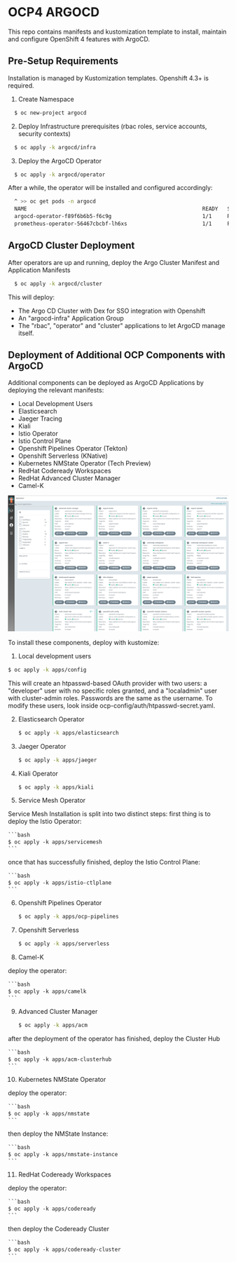 # OCP4 ARGOCD

This repo contains manifests and kustomization template to install, maintain and configure OpenShift 4 features with ArgoCD.

## Pre-Setup Requirements

Installation is managed by Kustomization templates. Openshift 4.3+ is required.

1. Create Namespace

```bash
  $ oc new-project argocd
```

2. Deploy Infrastructure prerequisites (rbac roles, service accounts, security contexts)

```bash
  $ oc apply -k argocd/infra
```

3. Deploy the ArgoCD Operator

```bash
  $ oc apply -k argocd/operator
```

After a while, the operator will be installed and configured accordingly:

```bash
  ^ >> oc get pods -n argocd
  NAME                                                        READY   STATUS    RESTARTS   AGE
  argocd-operator-f89f6b6b5-f6c9g                             1/1     Running   0          16m
  prometheus-operator-56467cbcbf-lh6xs                        1/1     Running   0          16m
```

## ArgoCD Cluster Deployment

After operators are up and running, deploy the Argo Cluster Manifest and Application Manifests

```bash
  $ oc apply -k argocd/cluster
```

This will deploy:

* The Argo CD Cluster with Dex for SSO integration with Openshift
* An "argocd-infra" Application Group
* The "rbac", "operator" and "cluster" applications to let ArgoCD manage itself.

## Deployment of Additional OCP Components with ArgoCD

Additional components can be deployed as ArgoCD Applications by deploying the relevant manifests:

- Local Development Users
- Elasticsearch
- Jaeger Tracing
- Kiali
- Istio Operator
- Istio Control Plane
- Openshift Pipelines Operator (Tekton)
- Openshift Serverless (KNative)
- Kubernetes NMState Operator (Tech Preview)
- RedHat Codeready Workspaces
- RedHat Advanced Cluster Manager
- Camel-K

![argocd console screenshot](assets/argocd.png)

To install these components, deploy with kustomize:

1. Local development users

  ```bash
  $ oc apply -k apps/config
  ```

This will create an htpasswd-based OAuth provider with two users: a "developer" user with no specific roles granted, and a "localadmin" user with cluster-admin roles.
Passwords are the same as the username. To modify these users, look inside ocp-config/auth/htpasswd-secret.yaml.

2. Elasticsearch Operator

    ```bash
    $ oc apply -k apps/elasticsearch
    ```

3. Jaeger Operator

    ```bash
    $ oc apply -k apps/jaeger
    ```

4. Kiali Operator

    ```bash
    $ oc apply -k apps/kiali
    ```

5. Service Mesh Operator

  Service Mesh Installation is split into two distinct steps: first thing is to deploy the Istio Operator:

    ```bash
    $ oc apply -k apps/servicemesh
    ```

  once that has successfully finished, deploy the Istio Control Plane:

    ```bash
    $ oc apply -k apps/istio-ctlplane
    ```

6. Openshift Pipelines Operator

    ```bash
    $ oc apply -k apps/ocp-pipelines
    ```

7. Openshift Serverless

    ```bash
    $ oc apply -k apps/serverless
    ```

8. Camel-K

  deploy the operator:

    ```bash
    $ oc apply -k apps/camelk
    ```

9. Advanced Cluster Manager

    ```bash
    $ oc apply -k apps/acm
    ```

  after the deployment of the operator has finished, deploy the Cluster Hub

    ```bash
    $ oc apply -k apps/acm-clusterhub
    ```

10. Kubernetes NMState Operator

  deploy the operator:

    ```bash
    $ oc apply -k apps/nmstate
    ```

  then deploy the NMState Instance:

    ```bash
    $ oc apply -k apps/nmstate-instance
    ```

11. RedHat Codeready Workspaces

  deploy the operator:

    ```bash
    $ oc apply -k apps/codeready
    ```

  then deploy the Codeready Cluster

    ```bash
    $ oc apply -k apps/codeready-cluster
    ```

